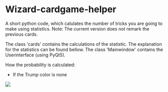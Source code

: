 # Wizard-cardgame-helper
A short python code, which calulates the number of tricks you are going to make using statistics. 
Note: The current version does not remark the previous cards.

The class 'cards' contains the calculations of the statistic. The explanation for the statistics can be found bellow.
The class 'Mainwindow' contains the Userinterface (using PyQt5).

How the probability is calculated:
- If the Trump color is none

<img src="https://render.githubusercontent.com/render/math?math=P=\biggl(\product_{i=0}^{17-n}\frac{42-i-n}{59-i}\biggr) %2B m(n\cdot x) %2B b">


